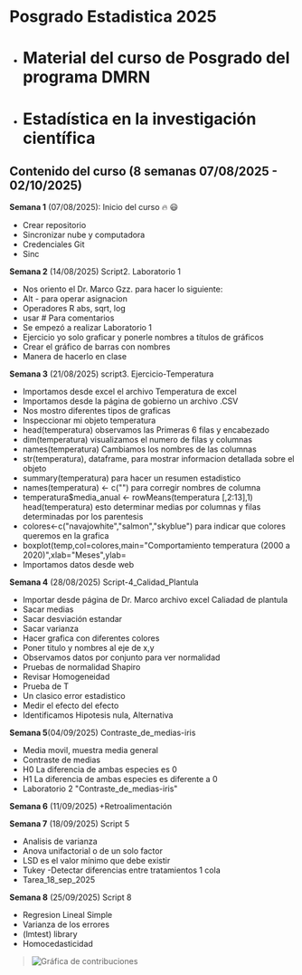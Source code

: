 # Posgrado Estadistica 2025 
 
  + # Material del curso de Posgrado del programa DMRN
  + # Estadística en la investigación científica

## Contenido del curso (8 semanas 07/08/2025 - 02/10/2025)

**Semana 1** (07/08/2025): Inicio del curso :fire: :smiley:
  + Crear repositorio
  + Sincronizar nube y computadora
  + Credenciales Git
  + Sinc


**Semana 2** (14/08/2025) Script2. Laboratorio 1

  + Nos oriento el Dr. Marco Gzz. para hacer lo siguiente:
  + Alt - para operar asignacion
  + Operadores R abs, sqrt, log
  + usar # Para comentarios
  + Se empezó a realizar Laboratorio 1
  + Ejercicio yo solo graficar y ponerle nombres a títulos de gráficos
  + Crear el gráfico de barras con nombres
  + Manera de hacerlo en clase
  
   
**Semana 3** (21/08/2025) script3.  Ejercicio-Temperatura

  + Importamos desde excel el archivo Temperatura de excel
  + Importamos desde la página de gobierno un archivo .CSV
  + Nos mostro diferentes tipos de graficas
  + Inspeccionar mi objeto temperatura
  + head(temperatura) observamos las Primeras 6 filas y encabezado
  + dim(temperatura) visualizamos el numero de filas y columnas
  + names(temperatura) Cambiamos los nombres de las columnas
  + str(temperatura), dataframe, para mostrar informacion detallada sobre el objeto
  + summary(temperatura) para hacer un resumen estadistico
  + names(temperatura) <- c("") para corregir nombres de columna
  + temperatura$media_anual <- rowMeans(temperatura [,2:13],1) head(temperatura) esto determinar medias por columnas y filas determinadas por los parentesis
  + colores<-c("navajowhite","salmon","skyblue") para indicar que colores queremos en la grafica
  + boxplot(temp,col=colores,main="Comportamiento temperatura (2000 a 2020)",xlab="Meses",ylab=
  + Importamos datos desde web
  

**Semana 4** (28/08/2025) Script-4_Calidad_Plantula

  + Importar desde página de Dr. Marco archivo excel Caliadad de plantula
  + Sacar medias 
  + Sacar desviación estandar
  + Sacar varianza
  + Hacer grafica con diferentes colores
  + Poner titulo y nombres al eje de x,y
  + Observamos datos por conjunto para ver normalidad
  + Pruebas de normalidad Shapiro
  + Revisar Homogeneidad
  + Prueba de T
  + Un clasico error estadistico
  + Medir el efecto del efecto
  + Identificamos Hipotesis nula, Alternativa
  
  
**Semana 5**(04/09/2025) Contraste_de_medias-iris
  + Media movil, muestra media general 
  + Contraste de medias
  + H0 La diferencia de ambas especies es 0
  + H1 La diferencia de ambas especies es diferente a 0
  + Laboratorio 2 "Contraste_de_medias-iris"
  
**Semana 6** (11/09/2025)
  +Retroalimentación
  
**Semana 7** (18/09/2025)  Script 5
  + Analisis de varianza
  + Anova unifactorial o de un solo factor
  + LSD es el valor mínimo que debe existir
  + Tukey -Detectar diferencias entre tratamientos  1 cola
  + Tarea_18_sep_2025

**Semana 8** (25/09/2025)  Script 8
  + Regresion Lineal Simple
  + Varianza de los errores
  + (lmtest) library
  + Homocedasticidad


> ![Gráfica de contribuciones](Insight_Contributors/RamonCopado´s.png)
